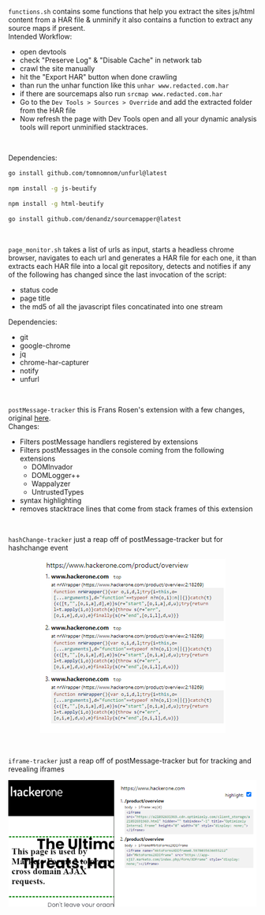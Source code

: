 
`functions.sh` contains some functions that help you extract the sites js/html content from a HAR file  & unminify it also contains a function to extract any source maps if present.<br>
Intended Workflow:
- open devtools
- check "Preserve Log" & "Disable Cache" in network tab
- crawl the site manually
- hit the "Export HAR" button when done crawling
- than run the unhar function like this `unhar www.redacted.com.har`
- if there are sourcemaps also run `srcmap www.redacted.com.har`
- Go to the `Dev Tools > Sources > Override` and add the extracted folder from the HAR file
- Now refresh the page with Dev Tools open and all your dynamic analysis tools will report unminified stacktraces.

<br>

Dependencies:
```bash
go install github.com/tomnomnom/unfurl@latest
```
```bash
npm install -g js-beutify
```
```bash
npm install -g html-beutify
```
```bash
go install github.com/denandz/sourcemapper@latest
```
<br>

`page_monitor.sh` takes a list of urls as input, starts a headless chrome browser, navigates to each url and generates a HAR file for each one, it than extracts each HAR file into a local git repository, detects and notifies if any of the following has changed since the last invocation of the script:
- status code
- page title
- the md5 of all the javascript files concatinated into one stream

Dependencies:
- git
- google-chrome
- jq
- chrome-har-capturer
- notify
- unfurl

<br>

`postMessage-tracker` this is Frans Rosen's extension with a few changes, original [here](https://github.com/fransr/postMessage-tracker).
<br>
Changes:
- Filters postMessage handlers registered by extensions
- Filters postMessages in the console coming from the following extensions
  - DOMInvador
  - DOMLogger++
  - Wappalyzer
  - UntrustedTypes
- syntax highlighting
- removes stacktrace lines that come from stack frames of this extension

<br>

`hashChange-tracker` just a reap off of postMessage-tracker but for hashchange event

<p align="center">
  <img src="https://github.com/aristosMiliaressis/js-analysis-tools/blob/master/images/hashChange-tracker.png?raw=true">
</p>

<br>

`iframe-tracker` just a reap off of postMessage-tracker but for tracking and revealing iframes

<p align="center">
  <img src="https://github.com/aristosMiliaressis/js-analysis-tools/blob/master/images/iframe-tracker.png?raw=true">
</p>
